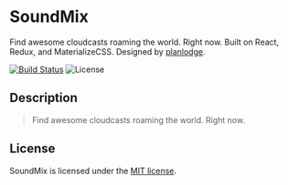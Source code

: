 # SoundMix

Find awesome cloudcasts roaming the world. Right now. Built on React, Redux, and MaterializeCSS. Designed by [planlodge](https://planlodge.com).

[![Build Status](https://travis-ci.org/stevenbenner/jquery-powertip.svg?branch=master)](https://travis-ci.org/stevenbenner/jquery-powertip)
![License](https://img.shields.io/packagist/l/doctrine/orm.svg)


## Description

> Find awesome cloudcasts roaming the world. Right now.

## License

SoundMix is licensed under the [MIT license](http://opensource.org/licenses/MIT).
